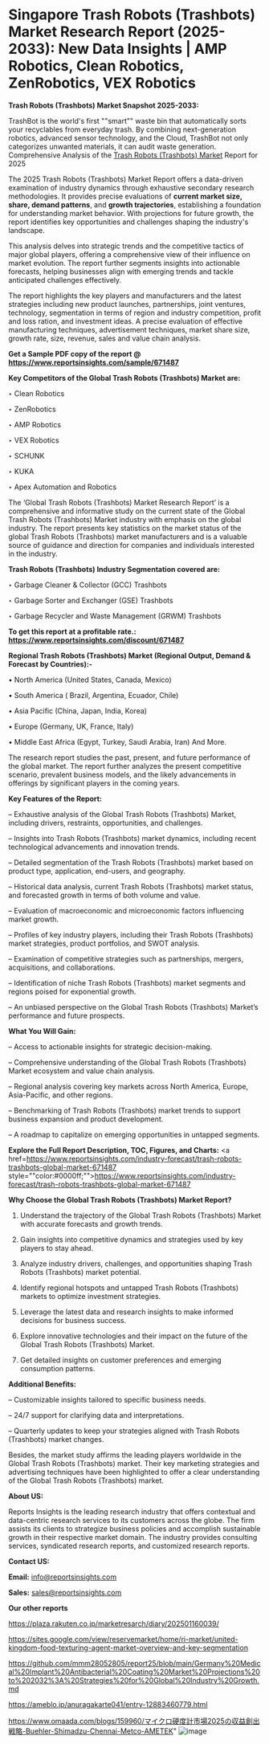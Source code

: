 # Singapore Trash Robots (Trashbots) Market Research Report (2025-2033): New Data Insights | AMP Robotics, Clean Robotics, ZenRobotics, VEX Robotics

<strong>Trash Robots (Trashbots) Market Snapshot 2025-2033:</strong>

TrashBot is the world's first ""smart"" waste bin that automatically sorts your recyclables from everyday trash. By combining next-generation robotics, advanced sensor technology, and the Cloud, TrashBot not only categorizes unwanted materials, it can audit waste generation. Comprehensive Analysis of the <a href=https://www.reportsinsights.com/sample/671487>Trash Robots (Trashbots) Market</a> Report for 2025

The 2025 Trash Robots (Trashbots) Market Report offers a data-driven examination of industry dynamics through exhaustive secondary research methodologies. It provides precise evaluations of <strong>current market size, share, demand patterns</strong>, and <strong>growth trajectories</strong>, establishing a foundation for understanding market behavior. With projections for future growth, the report identifies key opportunities and challenges shaping the industry's landscape.

This analysis delves into strategic trends and the competitive tactics of major global players, offering a comprehensive view of their influence on market evolution. The report further segments insights into actionable forecasts, helping businesses align with emerging trends and tackle anticipated challenges effectively.

The report highlights the key players and manufacturers and the latest strategies including new product launches, partnerships, joint ventures, technology, segmentation in terms of region and industry competition, profit and loss ration, and investment ideas. A precise evaluation of effective manufacturing techniques, advertisement techniques, market share size, growth rate, size, revenue, sales and value chain analysis.

<strong>Get a Sample PDF copy of the report @ <a href=https://www.reportsinsights.com/sample/671487 style=color:#0000ff;>https://www.reportsinsights.com/sample/671487</a></strong>

<strong>Key Competitors of the Global Trash Robots (Trashbots) Market are:</strong>

‣ Clean Robotics

‣ ZenRobotics

‣ AMP Robotics

‣ VEX Robotics

‣ SCHUNK

‣ KUKA

‣ Apex Automation and Robotics

The ‘Global Trash Robots (Trashbots) Market Research Report’ is a comprehensive and informative study on the current state of the Global Trash Robots (Trashbots) Market industry with emphasis on the global industry. The report presents key statistics on the market status of the global Trash Robots (Trashbots) market manufacturers and is a valuable source of guidance and direction for companies and individuals interested in the industry.

<strong>Trash Robots (Trashbots) Industry Segmentation covered are:</strong>

‣ Garbage Cleaner & Collector (GCC) Trashbots

‣ Garbage Sorter and Exchanger (GSE) Trashbots

‣ Garbage Recycler and Waste Management (GRWM) Trashbots

<strong>To get this report at a profitable rate.: <a href=https://www.reportsinsights.com/discount/671487 style=color:#0000ff;>https://www.reportsinsights.com/discount/671487</a></strong>

<strong>Regional Trash Robots (Trashbots) Market (Regional Output, Demand &amp; Forecast by Countries):-</strong>

• North America (United States, Canada, Mexico)

• South America ( Brazil, Argentina, Ecuador, Chile)

• Asia Pacific (China, Japan, India, Korea)

• Europe (Germany, UK, France, Italy)

• Middle East Africa (Egypt, Turkey, Saudi Arabia, Iran) And More.

The research report studies the past, present, and future performance of the global market. The report further analyzes the present competitive scenario, prevalent business models, and the likely advancements in offerings by significant players in the coming years.

<strong>Key Features of the Report:</strong>

– Exhaustive analysis of the Global Trash Robots (Trashbots) Market, including drivers, restraints, opportunities, and challenges.

– Insights into Trash Robots (Trashbots) market dynamics, including recent technological advancements and innovation trends.

– Detailed segmentation of the Trash Robots (Trashbots) market based on product type, application, end-users, and geography.

– Historical data analysis, current Trash Robots (Trashbots) market status, and forecasted growth in terms of both volume and value.

– Evaluation of macroeconomic and microeconomic factors influencing market growth.

– Profiles of key industry players, including their Trash Robots (Trashbots) market strategies, product portfolios, and SWOT analysis.

– Examination of competitive strategies such as partnerships, mergers, acquisitions, and collaborations.

– Identification of niche Trash Robots (Trashbots) market segments and regions poised for exponential growth.

– An unbiased perspective on the Global Trash Robots (Trashbots) Market’s performance and future prospects.

<strong>What You Will Gain:</strong>

– Access to actionable insights for strategic decision-making.

– Comprehensive understanding of the Global Trash Robots (Trashbots) Market ecosystem and value chain analysis.

– Regional analysis covering key markets across North America, Europe, Asia-Pacific, and other regions.

– Benchmarking of Trash Robots (Trashbots) market trends to support business expansion and product development.

– A roadmap to capitalize on emerging opportunities in untapped segments.

<strong>Explore the Full Report Description, TOC, Figures, and Charts:</strong>
<a href=https://www.reportsinsights.com/industry-forecast/trash-robots-trashbots-global-market-671487 style=""color:#0000ff;"">https://www.reportsinsights.com/industry-forecast/trash-robots-trashbots-global-market-671487</a>

<strong>Why Choose the Global Trash Robots (Trashbots) Market Report?</strong>

1. Understand the trajectory of the Global Trash Robots (Trashbots) Market with accurate forecasts and growth trends.

2. Gain insights into competitive dynamics and strategies used by key players to stay ahead.

3. Analyze industry drivers, challenges, and opportunities shaping Trash Robots (Trashbots) market potential.

4. Identify regional hotspots and untapped Trash Robots (Trashbots) markets to optimize investment strategies.

5. Leverage the latest data and research insights to make informed decisions for business success.

6. Explore innovative technologies and their impact on the future of the Global Trash Robots (Trashbots) Market.

7. Get detailed insights on customer preferences and emerging consumption patterns.

<strong>Additional Benefits:</strong>

– Customizable insights tailored to specific business needs.

– 24/7 support for clarifying data and interpretations.

– Quarterly updates to keep your strategies aligned with Trash Robots (Trashbots) market changes.

Besides, the market study affirms the leading players worldwide in the Global Trash Robots (Trashbots) market. Their key marketing strategies and advertising techniques have been highlighted to offer a clear understanding of the Global Trash Robots (Trashbots) market.

<strong><strong>About US</strong>:</strong>

Reports Insights is the leading research industry that offers contextual and data-centric research services to its customers across the globe. The firm assists its clients to strategize business policies and accomplish sustainable growth in their respective market domain. The industry provides consulting services, syndicated research reports, and customized research reports.

<strong>Contact US:</strong>

<p class=><b>Email:</b> <a href=mailto:info@reportsinsights.com>info@reportsinsights.com</a></p>
<p class=><b>Sales:</b> <a href=mailto:sales@reportsinsights.com>sales@reportsinsights.com</a></p>

<strong>Our other reports</strong>

<a href=https://plaza.rakuten.co.jp/marketresarch/diary/202501160039/>https://plaza.rakuten.co.jp/marketresarch/diary/202501160039/</a>

<a href=https://sites.google.com/view/reservemarket/home/ri-market/united-kingdom-food-texturing-agent-market-overview-and-key-segmentation>https://sites.google.com/view/reservemarket/home/ri-market/united-kingdom-food-texturing-agent-market-overview-and-key-segmentation</a>

<a href=https://github.com/mmm28052805/report25/blob/main/Germany%20Medical%20Implant%20Antibacterial%20Coating%20Market%20Projections%20to%202032%3A%20Strategies%20for%20Global%20Industry%20Growth.md>https://github.com/mmm28052805/report25/blob/main/Germany%20Medical%20Implant%20Antibacterial%20Coating%20Market%20Projections%20to%202032%3A%20Strategies%20for%20Global%20Industry%20Growth.md</a>

<a href=https://ameblo.jp/anuragakarte041/entry-12883460779.html>https://ameblo.jp/anuragakarte041/entry-12883460779.html</a>

<a href=https://www.omaada.com/blogs/159960/マイクロ硬度計市場2025の収益創出戦略-Buehler-Shimadzu-Chennai-Metco-AMETEK>https://www.omaada.com/blogs/159960/マイクロ硬度計市場2025の収益創出戦略-Buehler-Shimadzu-Chennai-Metco-AMETEK</a>"
![image](https://github.com/user-attachments/assets/a7571759-35d7-4f84-a68e-3cc7ea34ee97)
